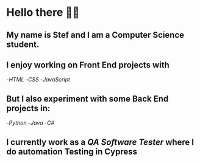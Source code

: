 # **Hello there 👋🏻**

## My name is Stef and I am a Computer Science student.

## I enjoy working on Front End projects with
  -*HTML*
  -*CSS*
  -*JavaScript*
  
## But I also experiment with some Back End projects in:
  -*Python*
  -*Java*
  -*C#*
  
## I currently work as a *QA Software Tester* where I do automation Testing in Cypress
